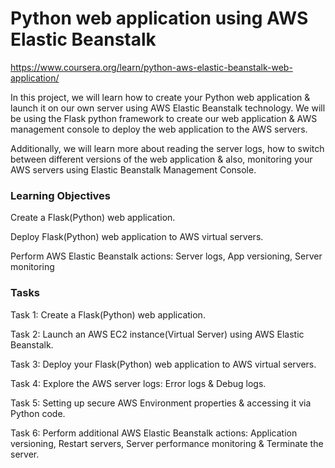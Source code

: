 # Python web application using AWS Elastic Beanstalk

https://www.coursera.org/learn/python-aws-elastic-beanstalk-web-application/

In this project, we will learn how to create your Python web application & launch it on our own server using AWS Elastic Beanstalk technology. We will be using the Flask python framework to create our web application & AWS management console to deploy the web application to the AWS servers. 

Additionally, we will learn more about reading the server logs, how to switch between different versions of the web application & also, monitoring your AWS servers using Elastic Beanstalk Management Console.

### Learning Objectives

Create a Flask(Python) web application.

Deploy Flask(Python) web application to AWS virtual servers.

Perform AWS Elastic Beanstalk actions: Server logs, App versioning, Server monitoring

### Tasks

Task 1: Create a Flask(Python) web application.

Task 2: Launch an AWS EC2 instance(Virtual Server) using AWS Elastic Beanstalk.

Task 3: Deploy your Flask(Python) web application to AWS virtual servers.

Task 4: Explore the AWS server logs: Error logs & Debug logs.

Task 5: Setting up secure AWS Environment properties & accessing it via Python code.

Task 6: Perform additional AWS Elastic Beanstalk actions: Application versioning, Restart servers, Server performance monitoring & Terminate the server.
